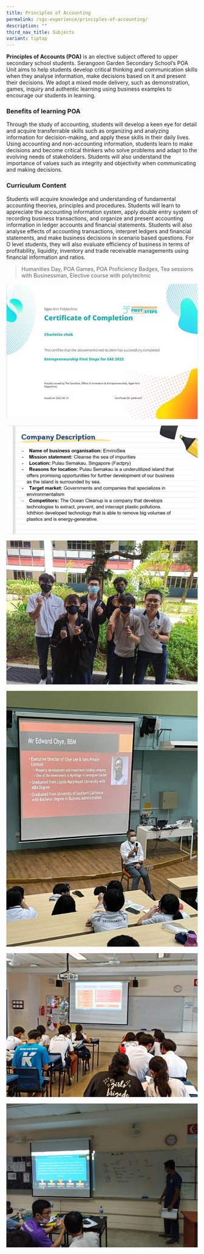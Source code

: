 ```yaml
---
title: Principles of Accounting
permalink: /sgs-experience/principles-of-accounting/
description: ""
third_nav_title: Subjects
variant: tiptap
---
```

**Principles of Accounts (POA)** is an elective subject offered to upper secondary school students. Serangoon Garden Secondary School’s POA Unit aims to help students develop critical thinking and communication skills when they analyse information, make decisions based on it and present their decisions. We adopt a mixed mode delivery, such as demonstration, games, inquiry and authentic learning using business examples to encourage our students in learning.  
  
### Benefits of learning POA  
Through the study of accounting, students will develop a keen eye for detail and acquire transferrable skills such as organizing and analyzing information for decision-making, and apply these skills in their daily lives. Using accounting and non-accounting information, students learn to make decisions and become critical thinkers who solve problems and adapt to the evolving needs of stakeholders. Students will also understand the importance of values such as integrity and objectivity when communicating and making decisions.  
  
### Curriculum Content  
Students will acquire knowledge and understanding of fundamental accounting theories, principles and procedures. Students will learn to appreciate the accounting information system, apply double entry system of recording business transactions, and organize and present accounting information in ledger accounts and financial statements. Students will also analyse effects of accounting transactions, interpret ledgers and financial statements, and make business decisions in scenario based questions. For O level students, they will also evaluate efficiency of business in terms of profitability, liquidity, inventory and trade receivable managements using financial information and ratios.


>Humanities Day, POA Games, POA Proficiency Badges, Tea sessions with Businessman, Elective course with polytechnic

![](/images/Elective%20course%20with%20polytechnic%20-%20Shu%20Fen%20Tan.jpg)

![](/images/Business%20Project%20-%20Shu%20Fen%20Tan.jpg)

![](/images/POA%20Proficiency%20Badges%20-%20Shu%20Fen%20Tan.jpg)

![](/images/Tea%20session%20with%20Businessman_Mr%20Edward%20Chye%20-%20Shu%20Fen%20Tan.jpg)

![](/images/POA%20Games%20-%20Shu%20Fen%20Tan.jpg)

![](/images/POA%20Games%202%20-%20Shu%20Fen%20Tan.jpg)